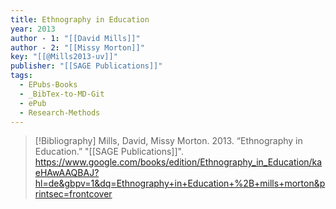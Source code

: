 ```yaml
---
title: Ethnography in Education
year: 2013
author - 1: "[[David Mills]]"
author - 2: "[[Missy Morton]]"
key: "[[@Mills2013-uv]]"
publisher: "[[SAGE Publications]]"
tags:
  - EPubs-Books
  - _BibTex-to-MD-Git
  - ePub
  - Research-Methods
---
```


> [!Bibliography]
> Mills, David, Missy Morton. 2013. “Ethnography in Education.” "[[SAGE Publications]]". https://www.google.com/books/edition/Ethnography_in_Education/kaeHAwAAQBAJ?hl=de&gbpv=1&dq=Ethnography+in+Education+%2B+mills+morton&printsec=frontcover